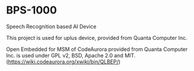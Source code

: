 # BPS-1000
Speech Recognition based AI Device

This project is used for uplus device, provided from Quanta Computer Inc.

Open Embedded for MSM of CodeAurora provided from Quanta Computer lnc. is used under GPL v2, BSD, Apache 2.0 and MIT. (https://wiki.codeaurora.org/xwiki/bin/QLBEP/)
